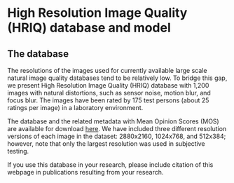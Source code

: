 # High Resolution Image Quality (HRIQ) database and model

## The database
The resolutions of the images used for currently available large scale natural image quality databases tend to be relatively low. To bridge this gap, we present High Resolution Image Quality (HRIQ) database with 1,200 images with natural distortions, such as sensor noise, motion blur, and focus blur. The images have been rated by 175 test persons (about 25 ratings per image) in a laboratory environment.

The database and the related metadata with Mean Opinion Scores (MOS) are available for download [here](https://drive.google.com/drive/folders/1TUaAD0pQMZjJInDpWd_apYXh3kDF6ydA). We have included three different resolution versions of each image in the dataset: 2880x2160, 1024x768, and 512x384; however, note that only the largest resolution was used in subjective testing. 

If you use this database in your research, please include citation of this webpage in publications resulting from your research.
